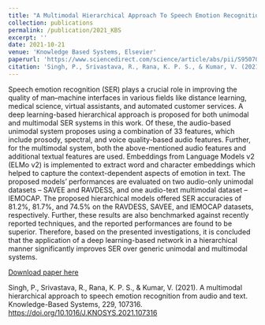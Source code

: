 ```yaml
---
title: "A Multimodal Hierarchical Approach To Speech Emotion Recognition From Audio And Text"
collection: publications
permalink: /publication/2021_KBS
excerpt: ''
date: 2021-10-21
venue: 'Knowledge Based Systems, Elsevier'
paperurl: 'https://www.sciencedirect.com/science/article/abs/pii/S950705121005786'
citation: 'Singh, P., Srivastava, R., Rana, K. P. S., & Kumar, V. (2021). A multimodal hierarchical approach to speech emotion recognition from audio and text. Knowledge-Based Systems, 229, 107316. https://doi.org/10.1016/J.KNOSYS.2021.107316'
---
```


Speech emotion recognition (SER) plays a crucial role in improving the quality of man–machine interfaces in various fields like distance learning, medical science, virtual assistants, and automated customer services. A deep learning-based hierarchical approach is proposed for both unimodal and multimodal SER systems in this work. Of these, the audio-based unimodal system proposes using a combination of 33 features, which include prosody, spectral, and voice quality-based audio features. Further, for the multimodal system, both the above-mentioned audio features and additional textual features are used. Embeddings from Language Models v2 (ELMo v2) is implemented to extract word and character embeddings which helped to capture the context-dependent aspects of emotion in text. The proposed models’ performances are evaluated on two audio-only unimodal datasets – SAVEE and RAVDESS, and one audio-text multimodal dataset – IEMOCAP. The proposed hierarchical models offered SER accuracies of 81.2%, 81.7%, and 74.5% on the RAVDESS, SAVEE, and IEMOCAP datasets, respectively. Further, these results are also benchmarked against recently reported techniques, and the reported performances are found to be superior. Therefore, based on the presented investigations, it is concluded that the application of a deep learning-based network in a hierarchical manner significantly improves SER over generic unimodal and multimodal systems.

[Download paper here](https://www.sciencedirect.com/science/article/abs/pii/S0950705121005785)

Singh, P., Srivastava, R., Rana, K. P. S., & Kumar, V. (2021). A multimodal hierarchical approach to speech emotion recognition from audio and text. Knowledge-Based Systems, 229, 107316. https://doi.org/10.1016/J.KNOSYS.2021.107316